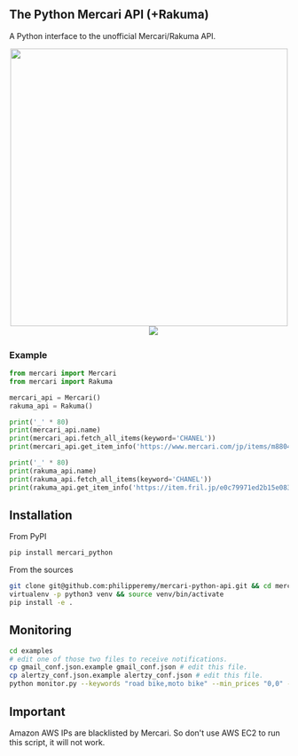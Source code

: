 ## The Python Mercari API (+Rakuma)

A Python interface to the unofficial Mercari/Rakuma API.

<p align="center">
  <img src="https://www-mercari-com.akamaized.net/assets/img/common/common/logo.svg?3119344368" width="500">&nbsp&nbsp&nbsp
  <img src="https://asset.fril.jp/assets/v3/popup/logo-5ee09819ceb0cb939c01302150e2c253888ead06c741e7af86c5636fa62e851f.png">
</p>

### Example

```python
from mercari import Mercari
from mercari import Rakuma

mercari_api = Mercari()
rakuma_api = Rakuma()

print('_' * 80)
print(mercari_api.name)
print(mercari_api.fetch_all_items(keyword='CHANEL'))
print(mercari_api.get_item_info('https://www.mercari.com/jp/items/m88046246209/'))

print('_' * 80)
print(rakuma_api.name)
print(rakuma_api.fetch_all_items(keyword='CHANEL'))
print(rakuma_api.get_item_info('https://item.fril.jp/e0c79971ed2b15e083428d93803e78f0'))
```
  
## Installation

From PyPI

```bash
pip install mercari_python
```

From the sources

```bash
git clone git@github.com:philipperemy/mercari-python-api.git && cd mercari-python-api
virtualenv -p python3 venv && source venv/bin/activate
pip install -e .
```

## Monitoring

```bash
cd examples
# edit one of those two files to receive notifications.
cp gmail_conf.json.example gmail_conf.json # edit this file.
cp alertzy_conf.json.example alertzy_conf.json # edit this file.
python monitor.py --keywords "road bike,moto bike" --min_prices "0,0" --max_prices "43000,43000"
```

## Important 

Amazon AWS IPs are blacklisted by Mercari. So don't use AWS EC2 to run this script, it will not work.
